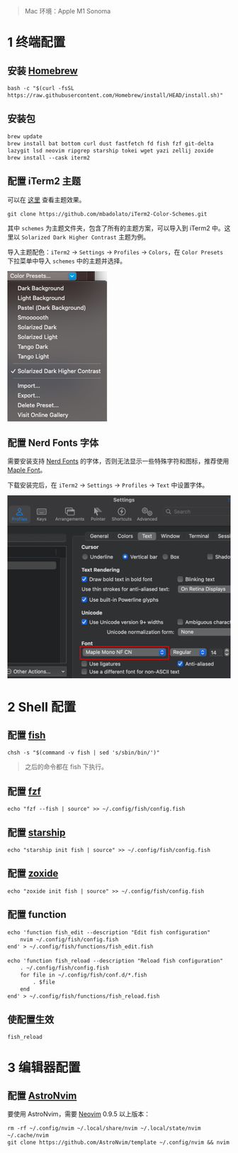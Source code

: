 >   Mac 环境：Apple M1 Sonoma

# 1 终端配置

## 安装 [Homebrew](https://brew.sh/)

```shell
bash -c "$(curl -fsSL https://raw.githubusercontent.com/Homebrew/install/HEAD/install.sh)"
```

## 安装包

```shell
brew update
brew install bat bottom curl dust fastfetch fd fish fzf git-delta lazygit lsd neovim ripgrep starship tokei wget yazi zellij zoxide
brew install --cask iterm2
```

## 配置 iTerm2 主题

可以在 [这里](https://iterm2colorschemes.com/) 查看主题效果。

```shell
git clone https://github.com/mbadolato/iTerm2-Color-Schemes.git
```

其中 `schemes` 为主题文件夹，包含了所有的主题方案，可以导入到 iTerm2 中。这里以 `Solarized Dark Higher Contrast` 主题为例。

导入主题配色：`iTerm2` → `Settings` → `Profiles` → `Colors`，在 `Color Presets` 下拉菜单中导入 `schemes` 中的主题并选择。

![导入并选择主题](https://raw.githubusercontent.com/genskyff/image-hosting/main/images/202304181355959.png)

## 配置 Nerd Fonts 字体

需要安装支持 [Nerd Fonts](https://www.nerdfonts.com/) 的字体，否则无法显示一些特殊字符和图标，推荐使用 [Maple Font](https://github.com/subframe7536/Maple-font/releases)。

下载安装完后，在 `iTerm2` → `Settings` → `Profiles` → `Text` 中设置字体。

<img src="https://raw.githubusercontent.com/genskyff/image-hosting/main/images/202406011401942.png" alt="设置终端字体" style="zoom: 50%;" />

# 2 Shell 配置

## 配置 [fish](https://fishshell.com/)

```shell
chsh -s "$(command -v fish | sed 's/sbin/bin/')"
```

>   之后的命令都在 fish 下执行。

## 配置 [fzf](https://github.com/junegunn/fzf?tab=readme-ov-file#setting-up-shell-integration)

```shell
echo "fzf --fish | source" >> ~/.config/fish/config.fish
```

## 配置 [starship](https://starship.rs/guide/#%F0%9F%9A%80-installation)

```shell
echo "starship init fish | source" >> ~/.config/fish/config.fish
```

## 配置 [zoxide](https://github.com/ajeetdsouza/zoxide?tab=readme-ov-file#installation)

```shell
echo "zoxide init fish | source" >> ~/.config/fish/config.fish
```

## 配置 function

```shell
echo 'function fish_edit --description "Edit fish configuration"
    nvim ~/.config/fish/config.fish
end' > ~/.config/fish/functions/fish_edit.fish

echo 'function fish_reload --description "Reload fish configuration"
    . ~/.config/fish/config.fish
    for file in ~/.config/fish/conf.d/*.fish
        . $file
    end
end' > ~/.config/fish/functions/fish_reload.fish
```

## 使配置生效

```shell
fish_reload
```

# 3 编辑器配置

## 配置 [AstroNvim](https://docs.astronvim.com/)

要使用 AstroNvim，需要 [Neovim](https://neovim.io/) 0.9.5 以上版本：

```shell
rm -rf ~/.config/nvim ~/.local/share/nvim ~/.local/state/nvim ~/.cache/nvim
git clone https://github.com/AstroNvim/template ~/.config/nvim && nvim
```

